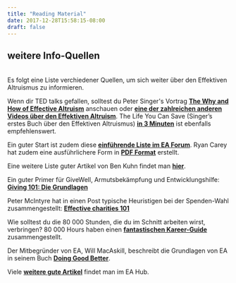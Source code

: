 ```yaml
---
title: "Reading Material"
date: 2017-12-28T15:58:15-08:00
draft: false
---
```


## weitere Info-Quellen
<br>
Es folgt eine Liste verchiedener Quellen, um sich weiter über den Effektiven Altruismus zu informieren.


Wenn dir TED talks gefallen, solltest du Peter Singer's Vortrag **[The Why and How of Effective Altruism](https://www.youtube.com/watch?v=Diuv3XZQXyc)** anschauen oder **[eine der zahlreichen anderen Videos über den Effektiven Altruism](http://effective-altruism.wikia.com/wiki/List_of_EA_Presentations)**. The Life You Can Save (Singer’s erstes Buch über den Effektiven Altruismus) **[in 3 Minuten](https://www.youtube.com/watch?v=onsIdBanynY)** ist ebenfalls empfehlenswert.


Ein guter Start ist zudem diese **[einführende Liste im EA Forum](http://www.effective-altruism.com/ea/6x/introduction_to_effective_altruism/)**. Ryan Carey hat zudem eine ausführlichere Form in **[PDF Format](http://www.careyryan.com/files/EA_Handbook.pdf)** erstellt.


Eine weitere Liste guter Artikel von Ben Kuhn findet man **[hier](http://www.benkuhn.net/ea-reading)**.


Ein guter Primer für GiveWell, Armutsbekämpfung und Entwicklungshilfe: **[Giving 101: Die Grundlagen](http://www.givewell.org/giving101)**


Peter McIntyre hat in einen Post typische Heuristigen bei der Spenden-Wahl zusammengestellt: **[Effective charities 101](http://mcntyr.com/effective-charities-101/)**


Wie solltest du die 80 000 Stunden, die du im Schnitt arbeiten wirst, verbringen? 80 000 Hours haben einen **[fantastischen Kareer-Guide](https://80000hours.org/career-guide/)** zusammengestellt.

Der Mitbegründer von EA, Will MacAskill, beschreibt die Grundlagen von EA in seinem Buch **[Doing Good Better](http://www.amazon.com/Doing-Good-Better-Effective-Difference/dp/1592409105/)**.

Viele **[weitere gute Artikel](https://eahub.org/links#blogs)** findet man im EA Hub.

